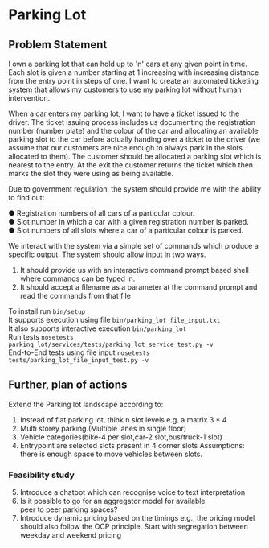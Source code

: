 # Parking Lot
## Problem Statement
I own a parking lot that can hold up to 'n' cars at any given point in time. Each slot is
given a number starting at 1 increasing with increasing distance from the entry point
in steps of one. I want to create an automated ticketing system that allows my
customers to use my parking lot without human intervention.  

When a car enters my parking lot, I want to have a ticket issued to the driver. The
ticket issuing process includes us documenting the registration number (number
plate) and the colour of the car and allocating an available parking slot to the car
before actually handing over a ticket to the driver (we assume that our customers are
nice enough to always park in the slots allocated to them). The customer should be
allocated a parking slot which is nearest to the entry. At the exit the customer returns
the ticket which then marks the slot they were using as being available.  

Due to government regulation, the system should provide me with the ability to find out:
  
● Registration numbers of all cars of a particular colour.  
● Slot number in which a car with a given registration number is parked.  
● Slot numbers of all slots where a car of a particular colour is parked.  

We interact with the system via a simple set of commands which produce a specific
output. The system should allow input in two ways.  

1) It should provide us with an interactive command prompt based shell where
commands can be typed in.
2) It should accept a filename as a parameter at the command prompt and read the
commands from that file  

To install run `bin/setup`  
It supports execution using file `bin/parking_lot file_input.txt`  
It also supports interactive execution `bin/parking_lot`  
Run tests `nosetests parking_lot/services/tests/parking_lot_service_test.py -v`  
End-to-End tests using file input `nosetests tests/parking_lot_file_input_test.py -v` 

## Further, plan of actions
Extend the Parking lot landscape according to:
1. Instead of flat parking lot, think n slot levels e.g. a matrix 3 * 4
2. Multi storey parking.(Multiple lanes in single floor)
3. Vehicle categories(bike-4 per slot,car-2 slot,bus/truck-1 slot)
4. Entrypoint are selected slots present in 4 corner slots
Assumptions: there is enough space to move vehicles between slots.

### Feasibility study
5. Introduce a chatbot which can recognise voice to text interpretation
6. Is it possible to go for an aggregator model for available  
peer to peer parking spaces?
7. Introduce dynamic pricing based on the timings e.g., the pricing model should also follow the OCP principle.
Start with segregation between weekday and weekend pricing
